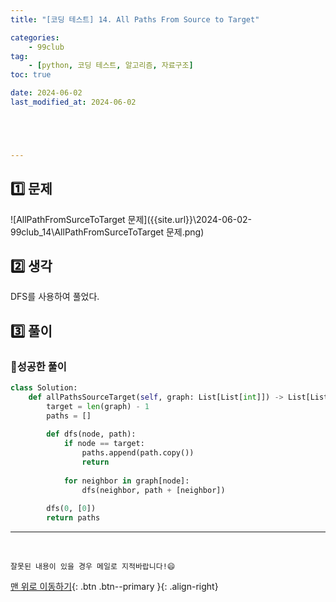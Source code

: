```yaml
---
title: "[코딩 테스트] 14. All Paths From Source to Target"

categories: 
    - 99club
tag: 
    - [python, 코딩 테스트, 알고리즘, 자료구조]
toc: true

date: 2024-06-02
last_modified_at: 2024-06-02





---
```


## 1️⃣ 문제

![AllPathFromSurceToTarget 문제]({{site.url}}\2024-06-02-99club_14\AllPathFromSurceToTarget 문제.png)

## 2️⃣ 생각

DFS를 사용하여 풀었다.

## 3️⃣ 풀이

### 🔸성공한 풀이

```python
class Solution:
    def allPathsSourceTarget(self, graph: List[List[int]]) -> List[List[int]]:
        target = len(graph) - 1
        paths = []
        
        def dfs(node, path):
            if node == target:
                paths.append(path.copy())
                return
            
            for neighbor in graph[node]:
                dfs(neighbor, path + [neighbor])
            
        dfs(0, [0])         
        return paths
```




***

<br>

    잘못된 내용이 있을 경우 메일로 지적바랍니다!😄

[맨 위로 이동하기](#){: .btn .btn--primary }{: .align-right}